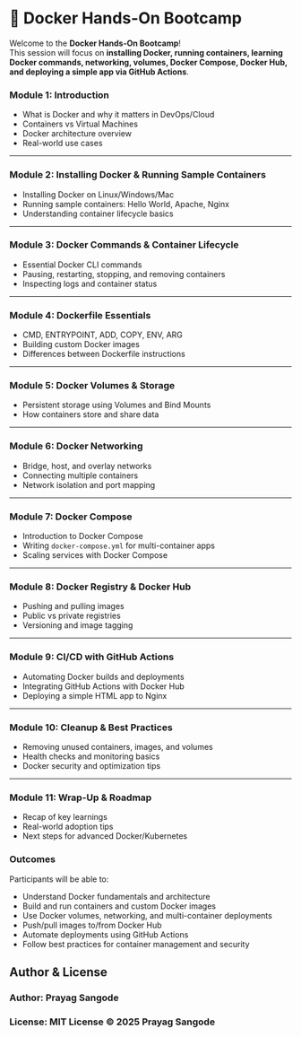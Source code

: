 # 🐳 Docker Hands-On Bootcamp

Welcome to the **Docker Hands-On Bootcamp**!  
This session will focus on **installing Docker, running containers, learning Docker commands, networking, volumes, Docker Compose, Docker Hub, and deploying a simple app via GitHub Actions**.


### Module 1: Introduction

* What is Docker and why it matters in DevOps/Cloud
* Containers vs Virtual Machines
* Docker architecture overview
* Real-world use cases

---

### Module 2: Installing Docker & Running Sample Containers

* Installing Docker on Linux/Windows/Mac
* Running sample containers: Hello World, Apache, Nginx
* Understanding container lifecycle basics

---

### Module 3: Docker Commands & Container Lifecycle

* Essential Docker CLI commands
* Pausing, restarting, stopping, and removing containers
* Inspecting logs and container status

---

### Module 4: Dockerfile Essentials

* CMD, ENTRYPOINT, ADD, COPY, ENV, ARG
* Building custom Docker images
* Differences between Dockerfile instructions

---

### Module 5: Docker Volumes & Storage

* Persistent storage using Volumes and Bind Mounts
* How containers store and share data

---

### Module 6: Docker Networking

* Bridge, host, and overlay networks
* Connecting multiple containers
* Network isolation and port mapping

---

### Module 7: Docker Compose

* Introduction to Docker Compose
* Writing `docker-compose.yml` for multi-container apps
* Scaling services with Docker Compose

---

### Module 8: Docker Registry & Docker Hub

* Pushing and pulling images
* Public vs private registries
* Versioning and image tagging

---

### Module 9: CI/CD with GitHub Actions

* Automating Docker builds and deployments
* Integrating GitHub Actions with Docker Hub
* Deploying a simple HTML app to Nginx

---

### Module 10: Cleanup & Best Practices

* Removing unused containers, images, and volumes
* Health checks and monitoring basics
* Docker security and optimization tips

---

### Module 11: Wrap-Up & Roadmap

* Recap of key learnings
* Real-world adoption tips
* Next steps for advanced Docker/Kubernetes


### Outcomes

Participants will be able to:

* Understand Docker fundamentals and architecture
* Build and run containers and custom Docker images
* Use Docker volumes, networking, and multi-container deployments
* Push/pull images to/from Docker Hub
* Automate deployments using GitHub Actions
* Follow best practices for container management and security

## Author & License

### Author: Prayag Sangode
### License: MIT License © 2025 Prayag Sangode
